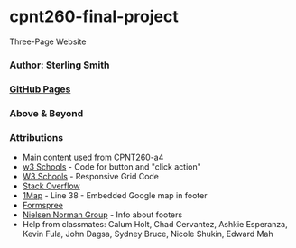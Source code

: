 # cpnt260-final-project
Three-Page Website

### Author: Sterling Smith

### [GitHub Pages]()

### Above & Beyond

### Attributions
- Main content used from CPNT260-a4
- [w3 Schools](https://www.w3schools.com/tags/tag_button.asp) - Code for button and "click action"
- [W3 Schools](https://www.w3schools.com/howto/howto_css_image_gallery.asp) - Responsive Grid Code
- [Stack Overflow](https://stackoverflow.com/questions/7291873/disable-color-change-of-anchor-tag-when-visited)
- [1Map](https://1map.com/map-embed) - Line 38 - Embedded Google map in footer
- [Formspree](https://formspree.io/forms/xzblkqla/integration)
- [Nielsen Norman Group](https://www.nngroup.com/articles/footers/) - Info about footers
- Help from classmates: Calum Holt, Chad Cervantez, Ashkie Esperanza, Kevin Fula, John Dagsa, Sydney Bruce, Nicole Shukin, Edward Mah
